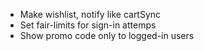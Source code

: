 - Make wishlist, notify like cartSync
- Set fair-limits for sign-in attemps
- Show promo code only to logged-in users
